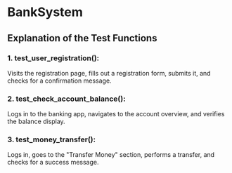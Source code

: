 # BankSystem

## Explanation of the Test Functions

### 1. test_user_registration():

Visits the registration page, fills out a registration form, submits it, and checks for a confirmation message.

### 2. test_check_account_balance():

Logs in to the banking app, navigates to the account overview, and verifies the balance display.

### 3. test_money_transfer():

Logs in, goes to the "Transfer Money" section, performs a transfer, and checks for a success message.

